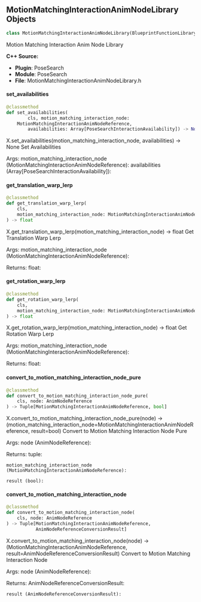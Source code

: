 ## MotionMatchingInteractionAnimNodeLibrary Objects

```python
class MotionMatchingInteractionAnimNodeLibrary(BlueprintFunctionLibrary)
```

Motion Matching Interaction Anim Node Library

**C++ Source:**

- **Plugin**: PoseSearch
- **Module**: PoseSearch
- **File**: MotionMatchingInteractionAnimNodeLibrary.h

<a id="unreal.MotionMatchingInteractionAnimNodeLibrary.set_availabilities"></a>

#### set_availabilities

```python
@classmethod
def set_availabilities(
        cls, motion_matching_interaction_node:
    MotionMatchingInteractionAnimNodeReference,
        availabilities: Array[PoseSearchInteractionAvailability]) -> None
```

X.set_availabilities(motion_matching_interaction_node, availabilities) -> None
Set Availabilities

Args:
    motion_matching_interaction_node (MotionMatchingInteractionAnimNodeReference): 
    availabilities (Array[PoseSearchInteractionAvailability]):

<a id="unreal.MotionMatchingInteractionAnimNodeLibrary.get_translation_warp_lerp"></a>

#### get_translation_warp_lerp

```python
@classmethod
def get_translation_warp_lerp(
    cls,
    motion_matching_interaction_node: MotionMatchingInteractionAnimNodeReference
) -> float
```

X.get_translation_warp_lerp(motion_matching_interaction_node) -> float
Get Translation Warp Lerp

Args:
    motion_matching_interaction_node (MotionMatchingInteractionAnimNodeReference): 

Returns:
    float:

<a id="unreal.MotionMatchingInteractionAnimNodeLibrary.get_rotation_warp_lerp"></a>

#### get_rotation_warp_lerp

```python
@classmethod
def get_rotation_warp_lerp(
    cls,
    motion_matching_interaction_node: MotionMatchingInteractionAnimNodeReference
) -> float
```

X.get_rotation_warp_lerp(motion_matching_interaction_node) -> float
Get Rotation Warp Lerp

Args:
    motion_matching_interaction_node (MotionMatchingInteractionAnimNodeReference): 

Returns:
    float:

<a id="unreal.MotionMatchingInteractionAnimNodeLibrary.convert_to_motion_matching_interaction_node_pure"></a>

#### convert_to_motion_matching_interaction_node_pure

```python
@classmethod
def convert_to_motion_matching_interaction_node_pure(
    cls, node: AnimNodeReference
) -> Tuple[MotionMatchingInteractionAnimNodeReference, bool]
```

X.convert_to_motion_matching_interaction_node_pure(node) -> (motion_matching_interaction_node=MotionMatchingInteractionAnimNodeReference, result=bool)
Convert to Motion Matching Interaction Node Pure

Args:
    node (AnimNodeReference): 

Returns:
    tuple: 

    motion_matching_interaction_node (MotionMatchingInteractionAnimNodeReference): 

    result (bool):

<a id="unreal.MotionMatchingInteractionAnimNodeLibrary.convert_to_motion_matching_interaction_node"></a>

#### convert_to_motion_matching_interaction_node

```python
@classmethod
def convert_to_motion_matching_interaction_node(
    cls, node: AnimNodeReference
) -> Tuple[MotionMatchingInteractionAnimNodeReference,
           AnimNodeReferenceConversionResult]
```

X.convert_to_motion_matching_interaction_node(node) -> (MotionMatchingInteractionAnimNodeReference, result=AnimNodeReferenceConversionResult)
Convert to Motion Matching Interaction Node

Args:
    node (AnimNodeReference): 

Returns:
    AnimNodeReferenceConversionResult: 

    result (AnimNodeReferenceConversionResult):

<a id="unreal.MultiAnimAsset"></a>